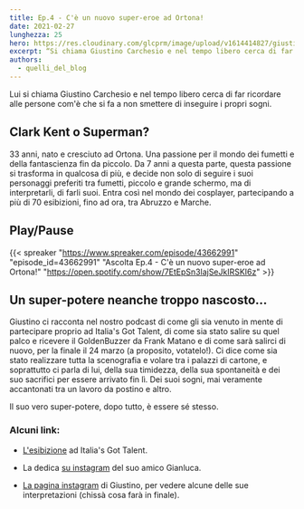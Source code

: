 ```yaml
---
title: Ep.4 - C'è un nuovo super-eroe ad Ortona!
date: 2021-02-27
lunghezza: 25
hero: https://res.cloudinary.com/glcprm/image/upload/v1614414827/giustino-copertina_j4c3rq.webp
excerpt: “Si chiama Giustino Carchesio e nel tempo libero cerca di far ricordare alle persone com'è che si fa a non smettere di inseguire i propri sogni”
authors:
  - quelli_del_blog
---
```


<!--more-->

Lui si chiama Giustino Carchesio e nel tempo libero cerca di far ricordare alle persone com'è che si fa a non smettere di inseguire i propri sogni.

## Clark Kent o Superman?

33 anni, nato e cresciuto ad Ortona. Una passione per il mondo dei fumetti e della fantascienza fin da piccolo. Da 7 anni a questa parte, questa passione si trasforma in qualcosa di più, e decide non solo di seguire i suoi personaggi preferiti tra fumetti, piccolo e grande schermo, ma di interpretarli, di farli suoi. Entra così nel mondo dei cosplayer, partecipando a più di 70 esibizioni, fino ad ora, tra Abruzzo e Marche.

## Play/Pause

{{< spreaker "https://www.spreaker.com/episode/43662991"  "episode_id=43662991" "Ascolta Ep.4 - C'è un nuovo super-eroe ad Ortona!" "https://open.spotify.com/show/7EtEpSn3lajSeJkIRSKI6z" >}}


## Un super-potere neanche troppo nascosto...

Giustino ci racconta nel nostro podcast di come gli sia venuto in mente di partecipare proprio ad Italia's Got Talent, di come sia stato salire su quel palco e ricevere il GoldenBuzzer da Frank Matano e di come sarà salirci di nuovo, per la finale il 24 marzo (a proposito, votatelo!). Ci dice come sia stato realizzare tutta la scenografia e volare tra i palazzi di cartone, e soprattutto ci parla di lui, della sua timidezza, della sua spontaneità e dei suo sacrifici per essere arrivato fin lì. Dei suoi sogni, mai veramente accantonati tra un lavoro da postino e altro.

Il suo vero super-potere, dopo tutto, è essere sé stesso.

### Alcuni link:

- [L'esibizione](https://www.youtube.com/watch?v=Oc_BK__Z0g0) ad Italia's Got Talent.

- La dedica [su instagram](https://www.instagram.com/p/CLJsUg6gx1a/) del suo amico Gianluca.

- [La pagina instagram](https://www.instagram.com/giustinik/) di Giustino, per vedere alcune delle sue interpretazioni (chissà cosa farà in finale).
